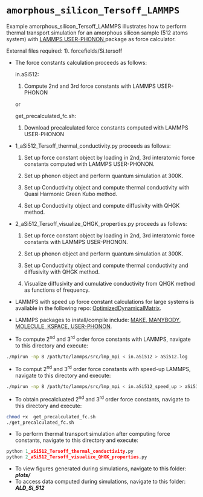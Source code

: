 # `amorphous_silicon_Tersoff_LAMMPS`

Example amorphous_silicon_Tersoff_LAMMPS illustrates how to perform thermal 
transport simulation for an amorphous silicon sample (512 atoms system) with
[LAMMPS USER-PHONON ](https://lammps.sandia.gov/doc/Packages_details.html#pkg-user-phonon) package as force calculator.

External files required: 
		       1). forcefields/Si.tersoff


- The force constants calculation proceeds as follows:
			
	in.aSi512:
    1.  Compute 2nd and 3rd force constants with LAMMPS USER-PHONON
			
	or
			
	get_precalculated_fc.sh:
	1.  Download precalculated force constants computed with LAMMPS USER-PHONON

- 1_aSi512_Tersoff_thermal_conductivity.py proceeds as follows:

    1. Set up force constant object by loading in 2nd, 3rd interatomic force constants computed with LAMMPS USER-PHONON.
			
	2. Set up phonon object and perform quantum simulation at 300K.
			
	3. Set up Conductivity object and compute thermal conductivity with Quasi Harmonic Green Kubo method.
			
	4. Set up Conductivity object and compute diffusivity with QHGK method.

- 2_aSi512_Tersoff_visualize_QHGK_properties.py proceeds as follows:

	1. Set up force constant object by loading in 2nd, 3rd interatomic force constants with LAMMPS USER-PHONON.
			
	2. Set up phonon object and perform quantum simulation at 300K.
			
	3. Set up Conductivity object and compute thermal conductivity and diffusivity with QHGK method.
			
	4. Visualize diffusivity and cumulative conductivity from QHGK method as functions of frequency. 


- LAMMPS with speed up force constant calculations for large systems is available in the following repo: [OptimizedDynamicalMatrix](https://github.com/charlessievers/lammps/tree/OptimizedDynamicalMatrix). 
- LAMMPS packages to install/compile include: [MAKE, MANYBODY, MOLECULE, KSPACE, USER-PHONON](https://lammps.sandia.gov/doc/Packages_details.html).


- To compute 2<sup>nd</sup> and 3<sup>rd</sup> order force constants with LAMMPS, navigate to this directory and execute:
```bash
./mpirun -np 8 /path/to/lammps/src/lmp_mpi < in.aSi512 > aSi512.log 
```
- To comput 2<sup>nd</sup> and 3<sup>rd</sup> order force constants with speed-up LAMMPS, navigate to this directory and execute:
```bash
./mpirun -np 8 /path/to/lammps/src/lmp_mpi < in.aSi512_speed_up > aSi512_speed_up.log 
```
- To obtain precalcluated 2<sup>nd</sup> and 3<sup>rd</sup> order force constants, navigate to this directory and execute:
```bash
chmod +x  get_precalculated_fc.sh
./get_precalculated_fc.sh
```
- To perform thermal transport simulation after computing force constants, navigate to this directory and execute:
```python
python 1_aSi512_Tersoff_thermal_conductivity.py
python 2_aSi512_Tersoff_visualize_QHGK_properties.py
```
- To view figures generated during simulations, navigate to this folder: ***plots/***
- To access data computed during simulations, navigate to this folder: ***ALD_Si_512***
 
